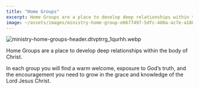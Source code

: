 ```yaml
---
title: "Home Groups"
excerpt: Home Groups are a place to develop deep relationships within the body of Christ.    In each group ...
image: ~/assets/images/ministry-home-group-e0677497-5dfc-480a-ac7e-a180e3422a30.webp
---
```


![ministry-home-groups-header.dtvptrrg_1qurhh.webp](~/assets/images/ministry-home-group-e0677497-5dfc-480a-ac7e-a180e3422a30.webp)

Home Groups are a place to develop deep relationships within the body of Christ.  
  
In each group you will find a warm welcome, exposure to God’s truth, and the encouragement you need to grow in the grace and knowledge of the Lord Jesus Christ.